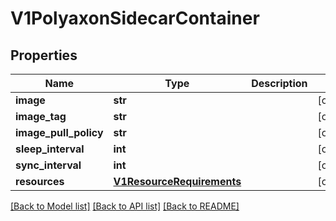# V1PolyaxonSidecarContainer

## Properties
Name | Type | Description | Notes
------------ | ------------- | ------------- | -------------
**image** | **str** |  | [optional] 
**image_tag** | **str** |  | [optional] 
**image_pull_policy** | **str** |  | [optional] 
**sleep_interval** | **int** |  | [optional] 
**sync_interval** | **int** |  | [optional] 
**resources** | [**V1ResourceRequirements**](V1ResourceRequirements.md) |  | [optional] 

[[Back to Model list]](../README.md#documentation-for-models) [[Back to API list]](../README.md#documentation-for-api-endpoints) [[Back to README]](../README.md)



